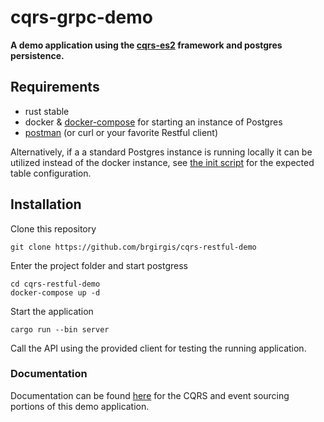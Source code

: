 # cqrs-grpc-demo

**A demo application using the [cqrs-es2](https://github.com/brgirgis/cqrs-es2) framework and postgres persistence.**

## Requirements

- rust stable
- docker & [docker-compose](https://docs.docker.com/compose/) for starting an instance of Postgres
- [postman](https://www.postman.com/) (or curl or your favorite Restful client)

Alternatively, if a a standard Postgres instance is running locally it can be utilized instead of the docker instance,
see [the init script](db/init.sql) for the expected table configuration.

## Installation

Clone this repository

    git clone https://github.com/brgirgis/cqrs-restful-demo

Enter the project folder and start postgress

    cd cqrs-restful-demo
    docker-compose up -d

Start the application

    cargo run --bin server

Call the API using the provided client for testing the running application.

### Documentation

Documentation can be found [here](https://doc.rust-cqrs.org/)
for the CQRS and event sourcing portions of this demo application.
